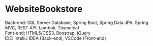 # WebsiteBookstore

Back-end: SQL Server Database, Spring Boot, Spring Data JPA, Spring MVC, REST API, Lombok, Thymeleaf <br/>
Font-end: HTML5/CSS3, Boostrap, jQuery <br/>
IDE: IntelliJ IDEA (Back-end), VSCode (Front-end) <br/>